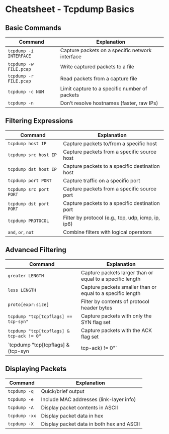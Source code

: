 # Cheatsheet - Tcpdump Basics

## Basic Commands
| Command | Explanation |
|---------|-------------|
| `tcpdump -i INTERFACE` | Capture packets on a specific network interface |
| `tcpdump -w FILE.pcap` | Write captured packets to a file |
| `tcpdump -r FILE.pcap` | Read packets from a capture file |
| `tcpdump -c NUM` | Limit capture to a specific number of packets |
| `tcpdump -n` | Don’t resolve hostnames (faster, raw IPs) |

## Filtering Expressions
| Command | Explanation |
|---------|-------------|
| `tcpdump host IP` | Capture packets to/from a specific host |
| `tcpdump src host IP` | Capture packets from a specific source host |
| `tcpdump dst host IP` | Capture packets to a specific destination host |
| `tcpdump port PORT` | Capture traffic on a specific port |
| `tcpdump src port PORT` | Capture packets from a specific source port |
| `tcpdump dst port PORT` | Capture packets to a specific destination port |
| `tcpdump PROTOCOL` | Filter by protocol (e.g., tcp, udp, icmp, ip, ip6) |
| `and`, `or`, `not` | Combine filters with logical operators |

## Advanced Filtering
| Command | Explanation |
|---------|-------------|
| `greater LENGTH` | Capture packets larger than or equal to a specific length |
| `less LENGTH` | Capture packets smaller than or equal to a specific length |
| `proto[expr:size]` | Filter by contents of protocol header bytes |
| `tcpdump "tcp[tcpflags] == tcp-syn"` | Capture packets with only the SYN flag set |
| `tcpdump "tcp[tcpflags] & tcp-ack != 0"` | Capture packets with the ACK flag set |
| `tcpdump "tcp[tcpflags] & (tcp-syn|tcp-ack) != 0"` | Capture packets with SYN or ACK flags |

## Displaying Packets
| Command | Explanation |
|---------|-------------|
| `tcpdump -q` | Quick/brief output |
| `tcpdump -e` | Include MAC addresses (link-layer info) |
| `tcpdump -A` | Display packet contents in ASCII |
| `tcpdump -xx` | Display packet data in hex |
| `tcpdump -X` | Display packet data in both hex and ASCII |
